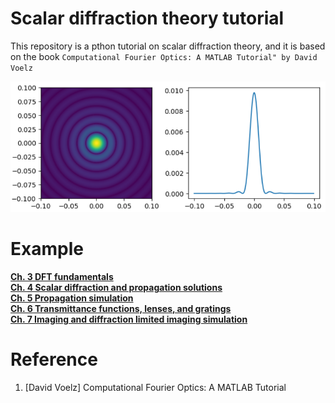 # Scalar diffraction theory tutorial

This repository is a pthon tutorial on scalar diffraction theory, and it is based on the book `Computational Fourier Optics: A MATLAB Tutorial" by David Voelz`

![Airy disk](./images/Airy_disk.PNG)  

# Example  
**[Ch. 3 DFT fundamentals ](./example/Ch.3_DFT_fundamentals.ipynb)**  
**[Ch. 4 Scalar diffraction and propagation solutions](./example/Ch.4_Scalar_diffraction_and_propagation_solutions.ipynb)**  
**[Ch. 5 Propagation simulation](./example/Ch.5_Propagation_simulation.ipynb)**  
**[Ch. 6 Transmittance functions, lenses, and gratings](./example/Ch.6_Transmittance_functions,_lenses,_and_gratings.ipynb)**  
**[Ch. 7 Imaging and diffraction limited imaging simulation](./example/Ch.7_Imaging_and_diffraction_limited_imaging_simulation.ipynb)**  

# Reference
1. [David Voelz] Computational Fourier Optics: A MATLAB Tutorial
